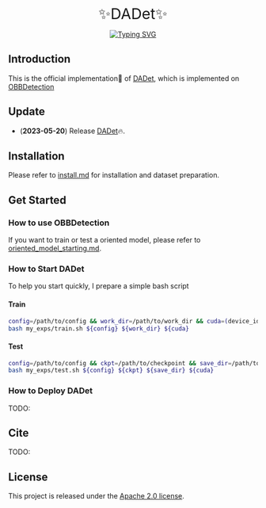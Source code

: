 <div align="center"> 

<span style="font-size: 30px;">✨DADet✨</span>

[![Typing SVG](https://readme-typing-svg.herokuapp.com?font=Fira+Code&weight=500&size=18&pause=1000&color=292EDC&center=true&vCenter=true&width=800&lines=A+Dual+Adaptive+Detector+for+Aerial+Images)](https://git.io/typing-svg)

</div>

## Introduction

This is the official implementation🏢 of [DADet](), which is implemented on [OBBDetection](https://github.com/jbwang1997/OBBDetection)

## Update

- (**2023-05-20**) Release [DADet](configs/dadet/dadet_r50.py)🔥.

## Installation

Please refer to [install.md](docs/install.md) for installation and dataset preparation.

## Get Started

### How to use OBBDetection

If you want to train or test a oriented model, please refer to [oriented_model_starting.md](docs/oriented_model_starting.md).

### How to Start DADet

To help you start quickly, I prepare a simple bash script

#### Train


```bash
config=/path/to/config && work_dir=/path/to/work_dir && cuda=(device_id, like 0, 1, 2, 3 ...)
bash my_exps/train.sh ${config} ${work_dir} ${cuda}
```

#### Test

```bash
config=/path/to/config && ckpt=/path/to/checkpoint && save_dir=/path/to/results_save_dir && cuda=(same as above)
bash my_exps/test.sh ${config} ${ckpt} ${save_dir} ${cuda}
```

### How to Deploy DADet

TODO:

## Cite

TODO:

## License
This project is released under the [Apache 2.0 license](LICENSE).

